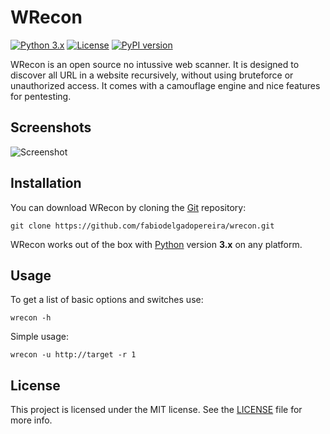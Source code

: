 # WRecon 

[![Python 3.x](https://img.shields.io/badge/python-v3.7-blue)](https://www.python.org/) [![License](https://img.shields.io/badge/license-GPLv2-red.svg)](https://raw.githubusercontent.com/fabiodelgadopereira/wrecon/master/LICENSE)
[![PyPI version](https://badge.fury.io/py/wrecon.svg)](https://badge.fury.io/py/wrecon)

WRecon is an open source no intussive web scanner. It is designed to discover all URL in a website recursively, without using bruteforce or unauthorized access. It comes with a camouflage engine and nice features for pentesting.

Screenshots
----

![Screenshot](https://raw.githubusercontent.com/fabiodelgadopereira/wrecon/master/Assets/screenshot.png)

Installation
----

You can download WRecon by cloning the [Git](https://github.com/fabiodelgadopereira/wrecon) repository:

    git clone https://github.com/fabiodelgadopereira/wrecon.git 

WRecon works out of the box with [Python](http://www.python.org/download/) version **3.x** on any platform.

Usage
----

To get a list of basic options and switches use:

    wrecon -h

Simple usage:

    wrecon -u http://target -r 1

## License

This project is licensed under the MIT license. See the [LICENSE](https://raw.githubusercontent.com/fabiodelgadopereira/wrecon/master/LICENSE) file for more info.  